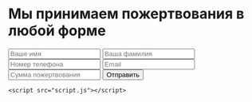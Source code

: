 <!DOCTYPE html>
<html lang="en">
<head>
    <meta charset="UTF-8">
    <meta name="viewport" content="width=device-width, initial-scale=1.0">
    <meta http-equiv="X-UA-Compatible" content="ie=edge">
    <title>Payment</title>
    <script src="https://widget.cloudpayments.ru/bundles/cloudpayments"></script>
    <script src="https://ajax.googleapis.com/ajax/libs/jquery/3.3.1/jquery.min.js"></script>
</head>
<body>
    <form>
        <h1>Мы принимаем пожертвования в любой форме</h1>
        <input id="name-fld"type="text" placeholder="Ваше имя" required>
        <input id="lastname-fld" type="text" placeholder="Ваша фамилия" required>
        <input id="phone-fld" type="tel" placeholder="Номер телефона" required>
        <input id="email-fld" type="email" placeholder="Email" required>
        <input id="sum-fld" type="text" placeholder="Сумма пожертвования" required>
        <button id="checkout-btn" type="submit">Отправить</button>
    </form>

    <script src="script.js"></script>
</body>
</html>
